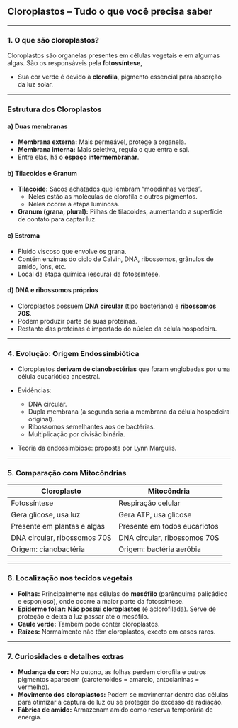 ## **Cloroplastos – Tudo o que você precisa saber**

---

### 1. **O que são cloroplastos?**

Cloroplastos são organelas presentes em células vegetais e em algumas algas. São os responsáveis pela **fotossíntese**, 

- Sua cor verde é devido à **clorofila**, pigmento essencial para absorção da luz solar.

---
### **Estrutura dos Cloroplastos**
    

#### a) **Duas membranas**
- **Membrana externa:** Mais permeável, protege a organela.
- **Membrana interna:** Mais seletiva, regula o que entra e sai.
- Entre elas, há o **espaço intermembranar**.
    

#### b) **Tilacoides e Granum**
- **Tilacoide:** Sacos achatados que lembram “moedinhas verdes”.
    - Neles estão as moléculas de clorofila e outros pigmentos.
    - Neles ocorre a etapa luminosa.
- **Granum (grana, plural):** Pilhas de tilacoides, aumentando a superfície de contato para captar luz.
    

#### c) **Estroma**
- Fluido viscoso que envolve os grana.
- Contém enzimas do ciclo de Calvin, DNA, ribossomos, grânulos de amido, íons, etc.
- Local da etapa química (escura) da fotossíntese.
    

#### d) **DNA e ribossomos próprios**
- Cloroplastos possuem **DNA circular** (tipo bacteriano) e **ribossomos 70S**.
- Podem produzir parte de suas proteínas.
- Restante das proteínas é importado do núcleo da célula hospedeira.
    

---

### 4. **Evolução: Origem Endossimbiótica**

- Cloroplastos **derivam de cianobactérias** que foram englobadas por uma célula eucariótica ancestral.
    
- Evidências:
    - DNA circular.
    - Dupla membrana (a segunda seria a membrana da célula hospedeira original).
    - Ribossomos semelhantes aos de bactérias.
    - Multiplicação por divisão binária.
- Teoria da endossimbiose: proposta por Lynn Margulis.
    

---

### 5. **Comparação com Mitocôndrias**

|Cloroplasto|Mitocôndria|
|---|---|
|Fotossíntese|Respiração celular|
|Gera glicose, usa luz|Gera ATP, usa glicose|
|Presente em plantas e algas|Presente em todos eucariotos|
|DNA circular, ribossomos 70S|DNA circular, ribossomos 70S|
|Origem: cianobactéria|Origem: bactéria aeróbia|

---

### 6. **Localização nos tecidos vegetais**

- **Folhas:** Principalmente nas células do **mesófilo** (parênquima paliçádico e esponjoso), onde ocorre a maior parte da fotossíntese.
- **Epiderme foliar:** **Não possui cloroplastos** (é aclorofilada). Serve de proteção e deixa a luz passar até o mesófilo.
- **Caule verde:** Também pode conter cloroplastos.
- **Raízes:** Normalmente não têm cloroplastos, exceto em casos raros.

---

### 7. **Curiosidades e detalhes extras**

- **Mudança de cor:** No outono, as folhas perdem clorofila e outros pigmentos aparecem (carotenoides = amarelo, antocianinas = vermelho).
- **Movimento dos cloroplastos:** Podem se movimentar dentro das células para otimizar a captura de luz ou se proteger do excesso de radiação.
- **Fábrica de amido:** Armazenam amido como reserva temporária de energia.